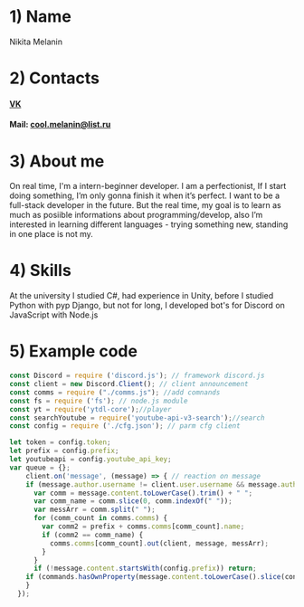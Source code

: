 # 1) Name
Nikita Melanin
# 2) Contacts
#### [VK](https://vk.com/preter_human)
#### Mail: cool.melanin@list.ru
# 3) About me
On real time, I'm a intern-beginner developer. I am a perfectionist, If I start doing something, I’m only gonna finish it when it’s perfect. I want to be a full-stack developer in the future. But the real time, my goal is to learn as much as posiible informations about programming/develop, also I’m interested in learning different languages - trying something new, standing in one place is not my.
# 4) Skills
At the university I studied C#, had experience in Unity, before I studied Python with pyp Django, but not for long, I developed bot's for Discord on JavaScript with Node.js
# 5) Example code
```javascript 
const Discord = require ('discord.js'); // framework discord.js
const client = new Discord.Client(); // client announcement
const comms = require ("./comms.js"); //add comnands
const fs = require ('fs'); // node.js module
const yt = require('ytdl-core');//player
const searchYoutube = require('youtube-api-v3-search');//search
const config = require ('./cfg.json'); // parm cfg client

let token = config.token;
let prefix = config.prefix;
let youtubeapi = config.youtube_api_key;
var queue = {};
    client.on('message', (message) => { // reaction on message
    if (message.author.username != client.user.username && message.author.discriminator != client.user.discriminator) {
      var comm = message.content.toLowerCase().trim() + " ";
      var comm_name = comm.slice(0, comm.indexOf(" "));
      var messArr = comm.split(" ");
      for (comm_count in comms.comms) {
        var comm2 = prefix + comms.comms[comm_count].name;
        if (comm2 == comm_name) {
          comms.comms[comm_count].out(client, message, messArr);
        }
      }
      if (!message.content.startsWith(config.prefix)) return;
    if (commands.hasOwnProperty(message.content.toLowerCase().slice(config.prefix.length).split(' ')[0])) commands[message.content.toLowerCase().slice(config.prefix.length).split(' ')[0]](message);
    }
  });
```
